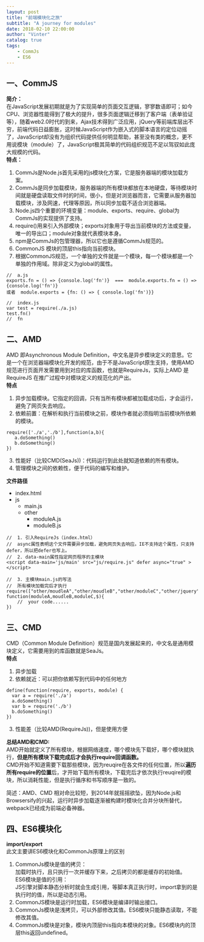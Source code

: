 ```yaml
---
layout: post
title: "前端模块化之旅"
subtitle: "A journey for modules"
date: 2018-02-10 22:00:00
author: "Vinter"
catalog: true
tags:
    - CommJs
    - ES6
---
```


## 一、CommJS
**简介：**<br/>
 在JavaScript发展初期就是为了实现简单的页面交互逻辑，寥寥数语即可；如今CPU、浏览器性能得到了极大的提升，很多页面逻辑迁移到了客户端（表单验证等），随着web2.0时代的到来，Ajax技术得到广泛应用，jQuery等前端库层出不穷，前端代码日益膨胀，这时候JavaScript作为嵌入式的脚本语言的定位动摇了，JavaScript却没有为组织代码提供任何明显帮助，甚至没有类的概念，更不用说模块（module）了，JavaScript极其简单的代码组织规范不足以驾驭如此庞大规模的代码。<br/>
**特点：**<br/>
1. CommJs是Node.js首先采用的js模块化方案，它是服务器端的模块加载方案。<br/>
2. CommJs是同步加载模块，服务器端的所有模块都放在本地硬盘，等待模块时间就是硬盘读取文件时的时间，很小，但是对浏览器而言，它需要从服务器加载模块，涉及网速，代理等原因，所以同步加载不适合浏览器端。<br/>
3. Node.js四个重要的环境变量：module、exports、require、global为CommJs的实现提供了支持。<br/>
4. require()用来引入外部模块；exports对象用于导出当前模块的方法或变量，唯一的导出口；module对象就代表模块本身。<br/>
5. npm是CommJs的包管理器，所以它也是遵循CommJs规范的。<br/>
6. CommonJS 模块的顶层this指向当前模块。<br/>
7. 根据CommonJS规范，一个单独的文件就是一个模块，每一个模块都是一个单独的作用域。除非定义为global的属性。<br/>

```
//  a.js
exports.fn = () => {console.log('fn')}  ===  module.exports.fn = () => {console.log('fn')}
或者  module.exports = {fn: () => { console.log('fn')}}

//  index.js
var test = require(./a.js)
test.fn()
//  fn
```

## 二、AMD
AMD 即Asynchronous Module Definition，中文名是异步模块定义的意思。它是一个在浏览器端模块化开发的规范，由于不是JavaScript原生支持，使用AMD规范进行页面开发需要用到对应的库函数，也就是RequireJs，实际上AMD 是 RequireJS 在推广过程中对模块定义的规范化的产出。<br/>
**特点**<br/>
1. 异步加载模块。它指定的回调，只有当所有模块都被加载成功后，才会运行，避免了网页失去响应。<br/>
2. 依赖前置：在解析和执行当前模块之前，模块作者就必须指明当前模块所依赖的模块。<br/>

```
require(['./a','./b'],function(a,b){
   a.doSomething()
   b.doSomething()
})
```

3. 性能好（比较CMD(SeaJs))：代码运行到此处就知道依赖的所有模块。<br/>
4. 管理模块之间的依赖性，便于代码的编写和维护。<br/>

**文件路径**<br/>
+ index.html
+ js
  + main.js
  + other
      + moduleA.js
      + moduleB.js

```
//  1. 引入RequireJs（index.html）
//  async属性表明这个文件需要异步加载，避免网页失去响应。IE不支持这个属性，只支持defer，所以把defer也写上。
//  2. data-main属性指定网页程序的主模块
<script data-main='js/main' src="js/require.js" defer async="true" ></script>

//  3. 主模块main.js的写法
//  所有模块加载完后才执行
require(["other/moudleA","other/moudleB","other/moduleC","other/jquery"], function(moduleA,moudleB,moduleC,$){
    //  your code......
}) 
```

## 三、CMD
CMD（Common Module Definition）规范是国内发展起来的，中文名是通用模块定义，它需要用到的库函数就是SeaJs。<br/>
**特点**<br/>
1.  异步加载<br/>
2.  依赖就近：可以把你依赖写到代码中的任何地方<br/>

```
define(function(require, exports, module) {
  var a = require('./a')
  a.doSomething()
  var b = require('./b')
  b.doSomething()
})
```
3. 性能差（比较AMD(RequireJs))，但是使用方便<br/>

**总结AMD和CMD:**<br/>
AMD开始就定义了所有模块，根据网络速度，哪个模块先下载好，哪个模块就执行，**但是所有模块下载完成后才会执行require回调函数。**<br/>
CMD开始不知道需要下载那些模块，因为reuqire在各文件的任何位置，所以**遍历所有require的位置**后，才开始下载所有模块，下载完后才依次执行reuqire的模块，所以消耗性能，但是执行循序和书写顺序是一致的。<br/>

简述：AMD、CMD 相对命比较短，到2014年就摇摇欲坠，因为Node.js和Browsersify的兴起，运行时异步加载逐渐被构建时模块化合并分块所替代，webpack已经成为前端必备神器。<br/>

## 四、ES6模块化
**import/export**<br/>
此文主要讲ES6模块化和CommonJs原理上的区别<br/>
1. CommonJs模块是值的拷贝：<br/>
加载时执行，且只执行一次并缓存下来，之后拷贝的都是缓存的初始值。<br/>
ES6模块是值的引用：<br/>
JS引擎对脚本静态分析时就会生成引用，等脚本真正执行时，import拿到的是执行时的值，所以是动态引用。<br/>
2. CommonJS模块是运行时加载，ES6模块是编译时输出接口。<br/>
2. CommonJs模块是浅拷贝，可以外部修改其值。ES6模块只能静态读取，不能修改其值。<br/>
3. CommonJs模块是对象，模块内顶层this指向本模块的对象。ES6模块内的顶层this返回undefined。<br/>